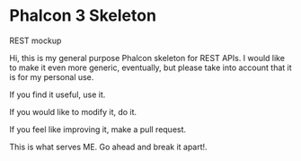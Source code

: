 # Phalcon 3 Skeleton
REST mockup

Hi, this is my general purpose Phalcon skeleton for REST APIs. I would like to make it even more generic, eventually, but please take into account that it is for my personal use.

If you find it useful, use it.

If you would like to modify it, do it.

If you feel like improving it, make a pull request.

This is what serves ME. Go ahead and break it apart!.

